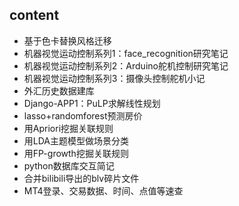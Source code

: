 ﻿## content

- 基于色卡替换风格迁移
- 机器视觉运动控制系列1：face_recognition研究笔记
- 机器视觉运动控制系列2：Arduino舵机控制研究笔记
- 机器视觉运动控制系列3：摄像头控制舵机小记
- 外汇历史数据建库
- Django-APP1：PuLP求解线性规划
- lasso+randomforest预测房价
- 用Apriori挖掘关联规则
- 用LDA主题模型做场景分类
- 用FP-growth挖掘关联规则
- python数据库交互简记
- 合并bilibili导出的blv碎片文件
- MT4登录、交易数据、时间、点值等速查